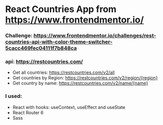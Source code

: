 # React Countries App  from https://www.frontendmentor.io/
### Challenge: https://www.frontendmentor.io/challenges/rest-countries-api-with-color-theme-switcher-5cacc469fec04111f7b848ca
### api: https://restcountries.com/ 
- Get all countries: https://restcountries.com/v2/all
- Get countries by Region: https://restcountries.com/v2/region/{region}
- Get country by name: https://restcountries.com/v2/name/{name}
### I used: 
- React with hooks: useContext, useEffect and useState
- React Router 6
- Sass
